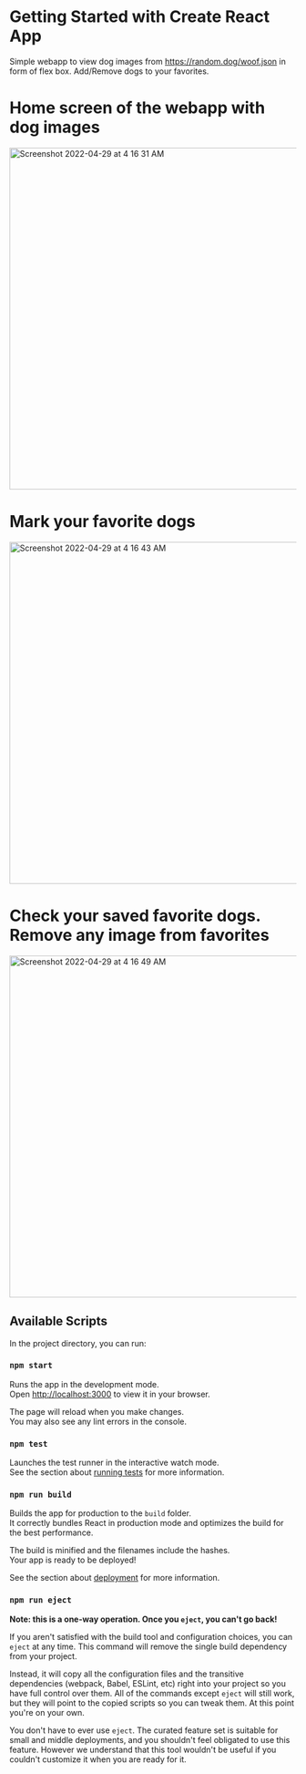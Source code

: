# Getting Started with Create React App

Simple webapp to view dog images from https://random.dog/woof.json in form of flex box. Add/Remove dogs to your favorites.

# Home screen of the webapp with dog images
<img width="600" alt="Screenshot 2022-04-29 at 4 16 31 AM" src="https://user-images.githubusercontent.com/55511661/165860358-e9349ce1-2cb5-42ec-a936-0854e38c08a7.png">


# Mark your favorite dogs
<img width="600" alt="Screenshot 2022-04-29 at 4 16 43 AM" src="https://user-images.githubusercontent.com/55511661/165860335-0dcceed8-10e7-4847-98ad-456d5bdddc85.png">

# Check your saved favorite dogs. Remove any image from favorites
<img width="600" alt="Screenshot 2022-04-29 at 4 16 49 AM" src="https://user-images.githubusercontent.com/55511661/165860317-3837c608-2385-4366-b3bb-3096d91c4b45.png">




## Available Scripts

In the project directory, you can run:

### `npm start`

Runs the app in the development mode.\
Open [http://localhost:3000](http://localhost:3000) to view it in your browser.

The page will reload when you make changes.\
You may also see any lint errors in the console.

### `npm test`

Launches the test runner in the interactive watch mode.\
See the section about [running tests](https://facebook.github.io/create-react-app/docs/running-tests) for more information.

### `npm run build`

Builds the app for production to the `build` folder.\
It correctly bundles React in production mode and optimizes the build for the best performance.

The build is minified and the filenames include the hashes.\
Your app is ready to be deployed!

See the section about [deployment](https://facebook.github.io/create-react-app/docs/deployment) for more information.

### `npm run eject`

**Note: this is a one-way operation. Once you `eject`, you can't go back!**

If you aren't satisfied with the build tool and configuration choices, you can `eject` at any time. This command will remove the single build dependency from your project.

Instead, it will copy all the configuration files and the transitive dependencies (webpack, Babel, ESLint, etc) right into your project so you have full control over them. All of the commands except `eject` will still work, but they will point to the copied scripts so you can tweak them. At this point you're on your own.

You don't have to ever use `eject`. The curated feature set is suitable for small and middle deployments, and you shouldn't feel obligated to use this feature. However we understand that this tool wouldn't be useful if you couldn't customize it when you are ready for it.

